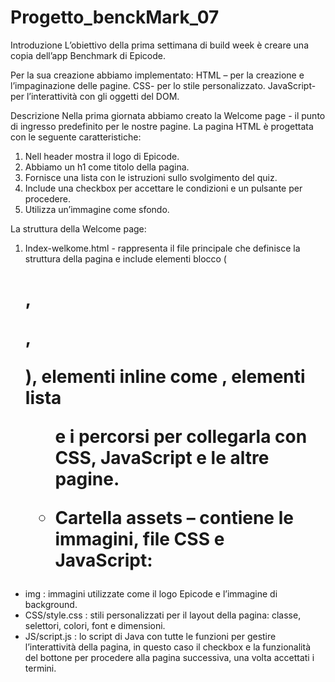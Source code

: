 # Progetto_benckMark_07

Introduzione
L’obiettivo della prima settimana di build week è creare una copia dell’app Benchmark di Epicode.

Per la sua creazione abbiamo implementato:
HTML – per la creazione e l’impaginazione delle pagine.
CSS- per lo stile personalizzato.
JavaScript-per l’interattività con gli oggetti del DOM.

Descrizione
Nella prima giornata abbiamo creato la Welcome page - il punto di ingresso predefinito per le nostre pagine. 
La pagina HTML è progettata con le seguente caratteristiche:
1.	Nell header mostra il logo di Epicode.
2.	Abbiamo un h1 come titolo della pagina.
3.	Fornisce una lista con le istruzioni sullo svolgimento del quiz.
4.	Include una checkbox per accettare le condizioni e un pulsante per procedere.
5.	Utilizza un’immagine come sfondo.

La struttura della Welcome page:

1.	Index-welkome.html - rappresenta il file principale che definisce la struttura della pagina e include elementi blocco (<h1>, <p>, <div>), elementi inline come <span>, elementi lista <ul> e i percorsi per collegarla con CSS, JavaScript e le altre pagine.

2.	Cartella assets – contiene le immagini, file CSS e JavaScript:
-	img : immagini utilizzate come il logo Epicode e l’immagine di background.
-	CSS/style.css  : stili personalizzati per il layout della pagina: classe, selettori, colori, font e dimensioni.
-	JS/script.js : lo script di Java con tutte le funzioni per gestire l’interattività della pagina, in questo caso il checkbox e la funzionalità del bottone per procedere alla pagina successiva, una volta accettati i termini.
